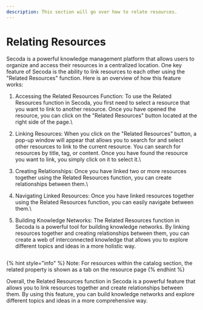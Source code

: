 ```yaml
---
description: This section will go over how to relate resources.
---
```


# Relating Resources

Secoda is a powerful knowledge management platform that allows users to organize and access their resources in a centralized location. One key feature of Secoda is the ability to link resources to each other using the "Related Resources" function. Here is an overview of how this feature works:

1. Accessing the Related Resources Function: To use the Related Resources function in Secoda, you first need to select a resource that you want to link to another resource. Once you have opened the resource, you can click on the "Related Resources" button located at the right side of the page.\

2. Linking Resources: When you click on the "Related Resources" button, a pop-up window will appear that allows you to search for and select other resources to link to the current resource. You can search for resources by title, tag, or content. Once you have found the resource you want to link, you simply click on it to select it.\

3. Creating Relationships: Once you have linked two or more resources together using the Related Resources function, you can create relationships between them.\

4. Navigating Linked Resources: Once you have linked resources together using the Related Resources function, you can easily navigate between them.\

5. Building Knowledge Networks: The Related Resources function in Secoda is a powerful tool for building knowledge networks. By linking resources together and creating relationships between them, you can create a web of interconnected knowledge that allows you to explore different topics and ideas in a more holistic way.

<figure><img src="https://secoda-public-media-assets.s3.amazonaws.com/2c8bb790-252d-45dc-bdd3-1472031ee99c.png" alt=""></figure>

{% hint style="info" %}
Note: For resources within the catalog section, the related property is shown as a tab on the resource page
{% endhint %}

Overall, the Related Resources function in Secoda is a powerful feature that allows you to link resources together and create relationships between them. By using this feature, you can build knowledge networks and explore different topics and ideas in a more comprehensive way.
